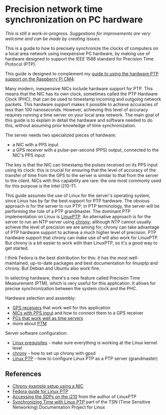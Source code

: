 # Precision network time synchronization on PC hardware

*This is still a work-in-progress. Suggestions for improvements are very welcome and can be made by creating issues.*

This is a guide to how to precisely synchronize the clocks of computers on a local area network using inexpensive PC hardware, by making use of hardware designed to support the IEEE 1588 standard for Precision Time Protocol (PTP).

This guide is designed to complement my [guide to using the hardware PTP support on the Raspberry Pi CM4](https://github.com/jclark/rpi-cm4-ptp-guide/).

Many modern, inexpensive NICs include hardware support for PTP. This means that the NIC has its own clock, sometimes called the PTP Hardware Clock (PHC), that can be used to timestamp incoming and outgoing network packets. This hardware support makes it possible to achieve accuracies of less than 100 nanoseconds. However, achieving this level of accuracy requires running a time server on your local area network.
The main goal of this guide is to explain in detail the hardware and software needed to do this, without assuming prior knowledge of time synchronization.

The server needs two specialized pieces of hardware:
- a NIC with a PPS input
- a GPS receiver with a pulse-per-second (PPS) output, connected to the NIC's PPS input

The key is that the NIC can timestamp the pulses received on its PPS input using its clock: this is crucial for ensuring that the level of accuracy of the transfer of time from the GPS to the server is similar to that
from the server to the client.
NICs with this capability are rare: the one most commonly used for this purpose is the Intel i210-T1. 

This guide assumes the use of Linux for the server's operating system, since Linux has by far the best support for PTP hardware.
The obvious approach is for the server to run PTP; in PTP terminology, the server will be performing the role of a PTP grandmaster. The dominant PTP implementation on Linux is [LinuxPTP](https://linuxptp.sourceforge.net/). An alternative approach is for the server to run an NTP server using [chrony](https://chrony-project.org/); although NTP cannot usually achieve the level of precision we are aiming for, chrony can take advantage of PTP hardware support to achieve a much higher level of precision.
PTP hardware support that chrony can make use of will also work for LinuxPTP.
But chrony is a bit easier to work with than LinuxPTP, so it's a good way to get started.

I think Fedora is the best distribution for this: it has the most well-maintained, up-to-date packages and best documentation for linuxptp and chrony.
But Debian and Ubuntu also work fine.

In selecting hardware, there's a new feature called Precision Time Measurement (PTM), which is very useful for this application. It allows for precise synchronization between the system clock and the PHC.

Hardware selection and assembly:
* [GPS receivers](gps.md) that work well for this application
* [NICs with PPS input](pps-nic.md) and how to connect them to a GPS receiver
* [PCs that work well as time servers](server-pc.md)
* more about [PTM](ptm.md) 

Server software configuration:
* [Linux prequisites](linux-server.md) - make sure everything is working at the Linux kernel level
* [chrony](chrony.md) - how to set up chrony with gpsd
* [Linux PTP](linuxptp-gm.md) - how to configure Linux PTP as a PTP server (grandmaster)

## References
* [Chrony example setup using a NIC](https://chrony-project.org/examples.html#_server_using_reference_clock_on_nic)
* [Fedora guide for Linux PTP](https://docs.fedoraproject.org/en-US/fedora/latest/system-administrators-guide/servers/Configuring_PTP_Using_ptp4l/)
* [Accessing the SDPs on the i210](https://linuxptp.sourceforge.net/i210-rework/i210-rework.html) from the author of LinuxPTP
* [Synchronizing Time with Linux PTP](https://tsn.readthedocs.io/timesync.html) part of the TSN (Time Sensitive Networking) Documentation Project for Linux

